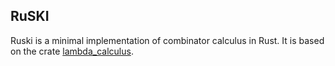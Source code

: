 ## RuSKI

Ruski is a minimal implementation of combinator calculus in Rust. 
It is based on the crate [lambda_calculus](https://github.com/ljedrz/lambda_calculus).


